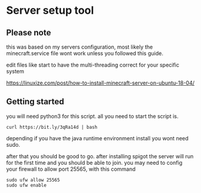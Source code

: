 # Server setup tool

## Please note
this was based on my servers configuration, most likely the minecraft.service file wont work unless you followed this guide.

edit files like start to have the multi-threading correct for your specific system

https://linuxize.com/post/how-to-install-minecraft-server-on-ubuntu-18-04/


## Getting started
you will need python3 for this script.
all you need to start the script is.

```
curl https://bit.ly/3qRa14d | bash
```
depending if you have the java runtime environment install you wont need sudo.

after that you should be good to go. after installing spigot the server will run for the first time and you should be able to join.
you may need to config your firewall to allow port 25565, with this command
```
sudo ufw allow 25565
sudo ufw enable
```